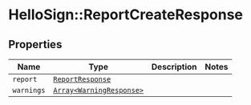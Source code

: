 # HelloSign::ReportCreateResponse



## Properties

| Name | Type | Description | Notes |
| ---- | ---- | ----------- | ----- |
| `report` | [```ReportResponse```](ReportResponse.md) |    |  |
| `warnings` | [```Array<WarningResponse>```](WarningResponse.md) |    |  |

